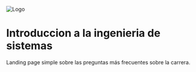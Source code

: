 ![Logo](https://upload.wikimedia.org/wikipedia/commons/1/1b/Logo_uni-costa.png)
# Introduccion a la ingenieria de sistemas

Landing page simple sobre las preguntas más frecuentes sobre la carrera.

